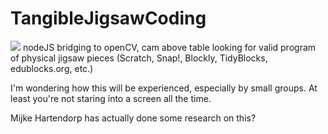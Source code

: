 # TangibleJigsawCoding
![](https://repository-images.githubusercontent.com/55097694/ebbe7a80-bcba-11eb-819a-d617cf069d52)
nodeJS bridging to openCV, cam above table looking for valid program of physical jigsaw pieces (Scratch, Snap!, Blockly, TidyBlocks, edublocks.org, etc.)

I'm wondering how this will be experienced, especially by small groups. At least you're not staring into a screen all the time.

Mijke Hartendorp has actually done some research on this?
